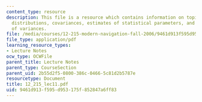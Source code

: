 ```yaml
---
content_type: resource
description: This file is a resource which contains information on topics like probability
  distributions, covariances, estimates of statistical parameters, and propagation
  of variances.
file: /media/courses/12-215-modern-navigation-fall-2006/9461d913f595d953175f852847a6ff83_12_215_lec11.pdf
file_type: application/pdf
learning_resource_types:
- Lecture Notes
ocw_type: OCWFile
parent_title: Lecture Notes
parent_type: CourseSection
parent_uid: 2b55d2f5-0800-386c-0466-5c81d2b5787e
resourcetype: Document
title: 12_215_lec11.pdf
uid: 9461d913-f595-d953-175f-852847a6ff83
---
```

